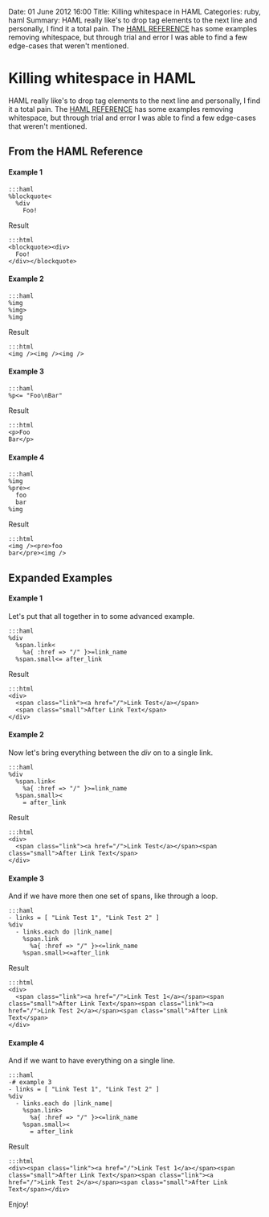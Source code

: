 Date: 01 June 2012 16:00
Title: Killing whitespace in HAML
Categories: ruby, haml
Summary: HAML really like's to drop tag elements to the next line and personally, I find it a total pain. The [HAML REFERENCE](http://haml.info/docs/yardoc/file.HAML_REFERENCE.html#whitespace_removal__and_) has some examples removing whitespace, but through trial and error I was able to find a few edge-cases that weren't mentioned. 

# Killing whitespace in HAML

HAML really like's to drop tag elements to the next line and personally, I find it a total pain. The [HAML REFERENCE](http://haml.info/docs/yardoc/file.HAML_REFERENCE.html#whitespace_removal__and_) has some examples removing whitespace, but through trial and error I was able to find a few edge-cases that weren't mentioned. 

## From the HAML Reference

#### Example 1

    :::haml
    %blockquote<
      %div
        Foo!


Result
    
    :::html
    <blockquote><div>
      Foo!
    </div></blockquote>


#### Example 2

    :::haml
    %img
    %img>
    %img


Result
    
    :::html
    <img /><img /><img />


#### Example 3

    :::haml
    %p<= "Foo\nBar"


Result

    :::html    
    <p>Foo
    Bar</p>


#### Example 4

    :::haml
    %img
    %pre><
      foo
      bar
    %img


Result
   
    :::html 
    <img /><pre>foo
    bar</pre><img />


## Expanded Examples
#### Example 1
Let's put that all together in to some advanced example.

    :::haml
    %div
      %span.link<
        %a{ :href => "/" }>=link_name
      %span.small<= after_link


Result
   
    :::html 
    <div>
      <span class="link"><a href="/">Link Test</a></span>
      <span class="small">After Link Text</span>
    </div>


#### Example 2
Now let's bring everything between the _div_ on to a single link.

    :::haml
    %div
      %span.link<
        %a{ :href => "/" }>=link_name
      %span.small><
        = after_link


Result
   
    :::html 
    <div>
      <span class="link"><a href="/">Link Test</a></span><span class="small">After Link Text</span>
    </div>


#### Example 3
And if we have more then one set of spans, like through a loop.

    :::haml
    - links = [ "Link Test 1", "Link Test 2" ]
    %div
      - links.each do |link_name| 
        %span.link
          %a{ :href => "/" }><=link_name
        %span.small><=after_link
    

Result
   
    :::html 
    <div>
      <span class="link"><a href="/">Link Test 1</a></span><span class="small">After Link Text</span><span class="link"><a href="/">Link Test 2</a></span><span class="small">After Link Text</span>
    </div>


#### Example 4
And if we want to have everything on a single line.

    :::haml
    -# example 3 
    - links = [ "Link Test 1", "Link Test 2" ]
    %div
      - links.each do |link_name| 
        %span.link>
          %a{ :href => "/" }><=link_name
        %span.small><
          = after_link


Result
   
    :::html 
    <div><span class="link"><a href="/">Link Test 1</a></span><span class="small">After Link Text</span><span class="link"><a href="/">Link Test 2</a></span><span class="small">After Link Text</span></div>


Enjoy!


